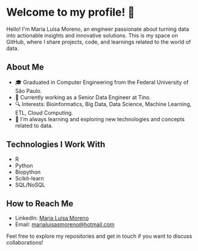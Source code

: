 # Welcome to my profile! 👋

Hello! I'm Maria Luísa Moreno, an engineer passionate about turning data into actionable insights and innovative solutions. This is my space on GitHub, where I share projects, code, and learnings related to the world of data.

## About Me

- 🎓 Graduated in Computer Engineering from the Federal University of São Paulo.
- 💼 Currently working as a Senior Data Engineer at Tino.
- 🔍 Interests: Bioinformatics, Big Data, Data Science, Machine Learning, ETL, Cloud Computing.
- 🌱 I'm always learning and exploring new technologies and concepts related to data.

## Technologies I Work With

- R
- Python
- Biopython
- Scikit-learn
- SQL/NoSQL

## How to Reach Me

- LinkedIn: [Maria Luísa Moreno](https://www.linkedin.com/in/marialuisamoreno/)
- Email: [marialuisasmoreno@hotmail.com](marialuisasmoreno@hotmail.com)

Feel free to explore my repositories and get in touch if you want to discuss collaborations!
